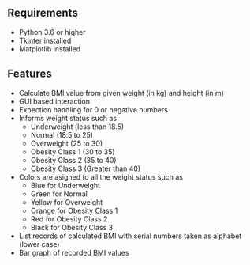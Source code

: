 ## Requirements
- Python 3.6 or higher
- Tkinter installed
- Matplotlib installed 

## Features
- Calculate BMI value from given weight (in kg) and height (in m)
- GUI based interaction
- Expection handling for 0 or negative numbers
- Informs weight status such as
  - Underweight (less than 18.5)
  - Normal (18.5 to 25)
  - Overweight (25 to 30)
  - Obesity Class 1 (30 to 35)
  - Obesity Class 2 (35 to 40)
  - Obesity Class 3 (Greater than 40)
- Colors are asigned to all the weight status such as
  - Blue for Underweight
  - Green for Normal
  - Yellow for Overweight
  - Orange for Obesity Class 1
  - Red for Obesity Class 2
  - Black for Obesity Class 3
- List records of calculated BMI with serial numbers taken as alphabet (lower case)
- Bar graph of recorded BMI values
